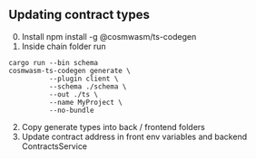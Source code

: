 ## Updating contract types

0. Install npm install -g @cosmwasm/ts-codegen
1. Inside chain folder run

```
cargo run --bin schema
cosmwasm-ts-codegen generate \
          --plugin client \
          --schema ./schema \
          --out ./ts \
          --name MyProject \
          --no-bundle
```

2. Copy generate types into back / frontend folders
3. Update contract address in front env variables and backend ContractsService

